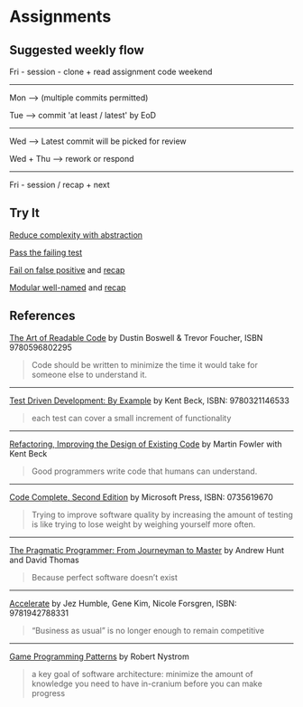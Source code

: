 # Assignments

## Suggested weekly flow

Fri - session - clone + read assignment code
weekend

---

Mon --> (multiple commits permitted)

Tue --> commit 'at least / latest' by EoD

---

Wed --> Latest commit will be picked for review

Wed + Thu --> rework or respond

---

Fri - session / recap + next

## Try It

[Reduce complexity with abstraction](functional.md)

[Pass the failing test](pass.md)

[Fail on false positive](fail.md) and [recap](fail-recap.md)

[Modular well-named](small.md) and [recap](small-recap.md)

## References

[The Art of Readable Code](https://www.oreilly.com/library/view/the-art-of/9781449318482/) by Dustin Boswell & Trevor Foucher, ISBN 9780596802295

>Code should be written to minimize the time it would take for someone else to
understand it.

---
[Test Driven Development: By Example](https://www.oreilly.com/library/view/test-driven-development/0321146530/)
by Kent Beck, ISBN: 9780321146533

>each test can cover a small increment of functionality

---
[Refactoring, Improving the Design of Existing Code](https://martinfowler.com/books/refactoring.html) by Martin Fowler with Kent Beck

>Good programmers write code that humans can understand.

---
[Code Complete, Second Edition](https://www.oreilly.com/library/view/code-complete-second/0735619670/) by Microsoft Press,
ISBN: 0735619670

> Trying to improve software quality by increasing the amount of testing is like trying to lose weight by weighing yourself more often.

---
[The Pragmatic Programmer: From Journeyman to Master](https://www.oreilly.com/library/view/the-pragmatic-programmer/020161622X/)
by Andrew Hunt and David Thomas
>Because perfect software doesn’t exist

---
[Accelerate](https://www.oreilly.com/library/view/accelerate/9781457191435/)
by Jez Humble, Gene Kim, Nicole Forsgren,
ISBN: 9781942788331

>“Business as usual” is no longer enough to remain competitive

---
[Game Programming Patterns](https://gameprogrammingpatterns.com/)
by Robert Nystrom

>a key goal of software architecture: minimize the amount of knowledge you need
to have in-cranium before you can make progress